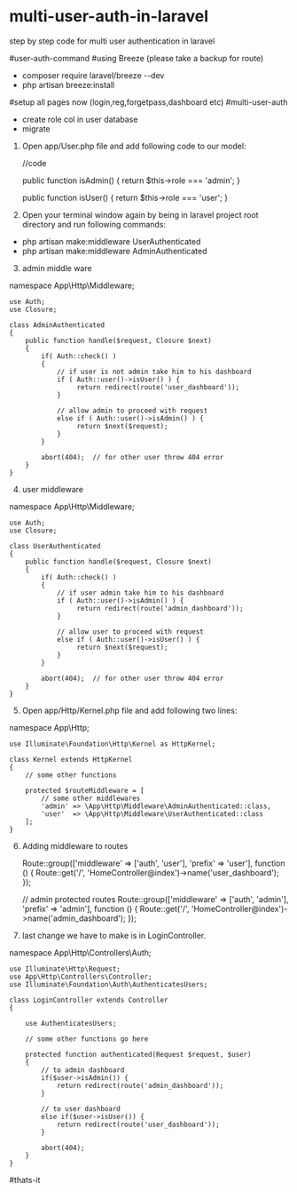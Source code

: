 # multi-user-auth-in-laravel
step by step code for multi user authentication in laravel

#user-auth-command
#using Breeze (please take a backup for route)

- composer require laravel/breeze --dev
- php artisan breeze:install

#setup all pages now (login,reg,forgetpass,dashboard etc)
#multi-user-auth

- create role col in user database
- migrate

1. Open app/User.php file and add following code to our model:

    //code
  
    public function isAdmin() {
       return $this->role === 'admin';
    }

    public function isUser() {
       return $this->role === 'user';
    }
    
2. Open your terminal window again by being in laravel project root directory and run following commands:
  - php artisan make:middleware UserAuthenticated
  - php artisan make:middleware AdminAuthenticated
  
3. admin middle ware 

  namespace App\Http\Middleware;

    use Auth;
    use Closure;

    class AdminAuthenticated
    {
        public function handle($request, Closure $next)
        {
            if( Auth::check() )
            {
                // if user is not admin take him to his dashboard
                if ( Auth::user()->isUser() ) {
                     return redirect(route('user_dashboard'));
                }

                // allow admin to proceed with request
                else if ( Auth::user()->isAdmin() ) {
                     return $next($request);
                }
            }

            abort(404);  // for other user throw 404 error
        }
    }

4. user middleware

  namespace App\Http\Middleware;

    use Auth;
    use Closure;

    class UserAuthenticated
    {
        public function handle($request, Closure $next)
        {
            if( Auth::check() )
            {
                // if user admin take him to his dashboard
                if ( Auth::user()->isAdmin() ) {
                     return redirect(route('admin_dashboard'));
                }

                // allow user to proceed with request
                else if ( Auth::user()->isUser() ) {
                     return $next($request);
                }
            }

            abort(404);  // for other user throw 404 error
        }
    }

5. Open app/Http/Kernel.php file and add following two lines:

  namespace App\Http;

    use Illuminate\Foundation\Http\Kernel as HttpKernel;

    class Kernel extends HttpKernel
    {
        // some other functions

        protected $routeMiddleware = [
            // some other middlewares
            'admin' => \App\Http\Middleware\AdminAuthenticated::class,
            'user'  => \App\Http\Middleware\UserAuthenticated::class
        ];
    }

6. Adding middleware to routes

  
    Route::group(['middleware' => ['auth', 'user'], 'prefix' => 'user'], function () {
        Route::get('/', 'HomeController@index')->name('user_dashboard');
    });

    // admin protected routes
    Route::group(['middleware' => ['auth', 'admin'], 'prefix' => 'admin'], function () {
        Route::get('/', 'HomeController@index')->name('admin_dashboard');
    });

7. last change we have to make is in LoginController.

  namespace App\Http\Controllers\Auth;

    use Illuminate\Http\Request;
    use App\Http\Controllers\Controller;
    use Illuminate\Foundation\Auth\AuthenticatesUsers;

    class LoginController extends Controller
    {

        use AuthenticatesUsers;

        // some other functions go here

        protected function authenticated(Request $request, $user)
        {
            // to admin dashboard
            if($user->isAdmin()) {
                return redirect(route('admin_dashboard'));
            }

            // to user dashboard
            else if($user->isUser()) {
                return redirect(route('user_dashboard'));
            }

            abort(404);
        }
    }

#thats-it
